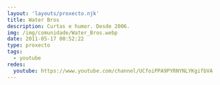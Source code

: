 ```yaml
---
layout: 'layouts/proxecto.njk'
title: Water Bros
description: Curtas e humor. Desde 2006.
img: /img/comunidade/Water_Bros.webp
date: 2011-05-17 00:52:22
type: proxecto
tags:
  - youtube
redes:
  youtube: https://www.youtube.com/channel/UCfoiPPA9PYRNYNLYKgifbVA
---
```

